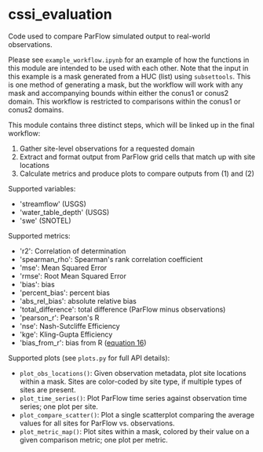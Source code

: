 # cssi_evaluation

Code used to compare ParFlow simulated output to real-world observations.

Please see `example_workflow.ipynb` for an example of how the functions in this module are intended to be used with each other. Note that the input in this example is a mask generated from a HUC (list) using `subsettools`. This is one method of generating a mask, but the workflow will work with any mask and accompanying bounds within either the conus1 or conus2 domain. This workflow is restricted to comparisons within the conus1 or conus2 domains.

This module contains three distinct steps, which will be linked up in the final workflow:
  1. Gather site-level observations for a requested domain
  2. Extract and format output from ParFlow grid cells that match up with site locations
  3. Calculate metrics and produce plots to compare outputs from (1) and (2)

Supported variables:
  - 'streamflow' (USGS)
  - 'water_table_depth' (USGS)
  - 'swe' (SNOTEL)

Supported metrics:
  - 'r2': Correlation of determination
  - 'spearman_rho': Spearman's rank correlation coefficient
  - 'mse': Mean Squared Error
  - 'rmse': Root Mean Squared Error
  - 'bias': bias
  - 'percent_bias': percent bias
  - 'abs_rel_bias': absolute relative bias
  - 'total_difference': total difference (ParFlow minus observations)
  - 'pearson_r': Pearson's R
  - 'nse': Nash-Sutcliffe Efficiency
  - 'kge': Kling-Gupta Efficiency
  - 'bias_from_r': bias from R ([equation 16](https://www.nature.com/articles/srep19401))

Supported plots (see `plots.py` for full API details):
  - `plot_obs_locations()`: Given observation metadata, plot site locations within a mask. Sites are color-coded by site type, if multiple types of sites are present.
  - `plot_time_series()`: Plot ParFlow time series against observation time series; one plot per site.
  - `plot_compare_scatter()`: Plot a single scatterplot comparing the average values for all sites for ParFlow vs. observations.
  - `plot_metric_map()`: Plot sites within a mask, colored by their value on a given comparison metric; one plot per metric.
